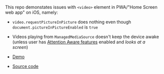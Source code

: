 This repo demonstates issues with `<video>` element in PWA/"Home Screen web app" on iOS, namely:

- `video.requestPictureInPicture` does nothing even though `document.pictureInPictureEnabled` is `true`
- Videos playing from `ManagedMediaSource` doesn't keep the device awake (unless user has [Attention Aware features](https://support.apple.com/en-us/102216) enabled and _looks at a screen_)

- [Demo](https://anton.codes/ios-pwa-video-issues)
- [Source code](https://github.com/zemlanin/ios-pwa-video-issues)
